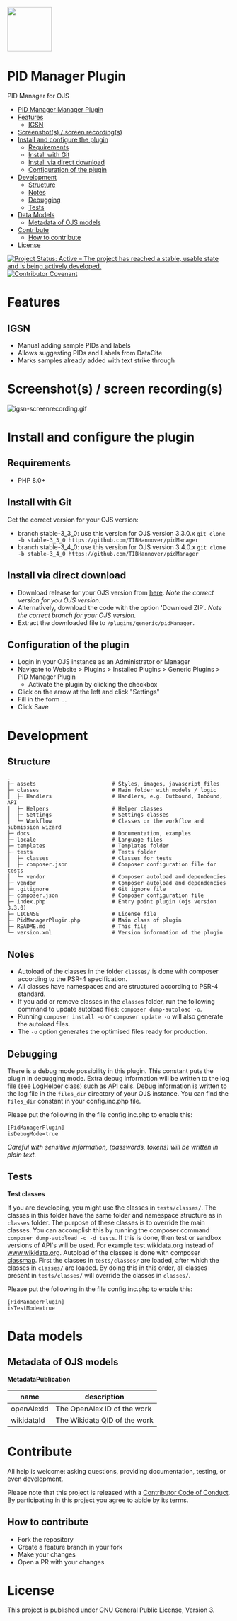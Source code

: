 [<img src="assets/images/komet_logo_full_bg_white.png" height="100"/>](https://projects.tib.eu/komet/en/)

# PID Manager Plugin

PID Manager for OJS

- [PID Manager Manager Plugin](#pid-manager-plugin)
- [Features](#features)
    - [IGSN](#igsn)
- [Screenshot(s) / screen recording(s)](#screenshots--screen-recordings)
- [Install and configure the plugin](#install-and-configure-the-plugin)
    - [Requirements](#requirements)
    - [Install with Git](#install-with-git)
    - [Install via direct download](#install-via-direct-download)
    - [Configuration of the plugin](#configuration-of-the-plugin)
- [Development](#development)
    - [Structure](#structure)
    - [Notes](#notes)
    - [Debugging](#debugging)
    - [Tests](#tests)
- [Data Models](#data-models)
    - [Metadata of OJS models](#metadata-of-ojs-models)
- [Contribute](#contribute)
    - [How to contribute](#how-to-contribute)
- [License](#license)

[![Project Status: Active – The project has reached a stable, usable state and is being actively developed.](https://www.repostatus.org/badges/latest/active.svg)](https://www.repostatus.org/#active)
[![Contributor Covenant](https://img.shields.io/badge/Contributor%20Covenant-2.1-4baaaa.svg)](code_of_conduct.md)

# Features

## IGSN

- Manual adding sample PIDs and labels
- Allows suggesting PIDs and Labels from DataCite
- Marks samples already added with text strike through

# Screenshot(s) / screen recording(s)

![igsn-screenrecording.gif](.project/screenrecordings/igsn-screenrecording.gif)

# Install and configure the plugin

## Requirements

- PHP 8.0+

## Install with Git

Get the correct version for your OJS version:

- branch stable-3_3_0: use this version for OJS version 3.3.0.x
  `git clone -b stable-3_3_0 https://github.com/TIBHannover/pidManager`
- branch stable-3_4_0: use this version for OJS version 3.4.0.x
  `git clone -b stable-3_4_0 https://github.com/TIBHannover/pidManager`

## Install via direct download

- Download release for your OJS version from [here](https://github.com/TIBHannover/pidManager/releases).
  _Note the correct version for you OJS version._
- Alternatively, download the code with the option 'Download ZIP'.
  _Note the correct branch for your OJS version._
- Extract the downloaded file to `/plugins/generic/pidManager`.

## Configuration of the plugin

- Login in your OJS instance as an Administrator or Manager
- Navigate to Website > Plugins > Installed Plugins > Generic Plugins > PID Manager Plugin
    - Activate the plugin by clicking the checkbox
- Click on the arrow at the left and click "Settings"
- Fill in the form ...
- Click Save

# Development

## Structure

    .
    ├─ assets                        # Styles, images, javascript files
    ├─ classes                       # Main folder with models / logic
    │  ├─ Handlers                   # Handlers, e.g. Outbound, Inbound, API
    │  ├─ Helpers                    # Helper classes
    │  ├─ Settings                   # Settings classes
    │  └─ Workflow                   # Classes or the workflow and submission wizard
    ├─ docs                          # Documentation, examples
    ├─ locale                        # Language files
    ├─ templates                     # Templates folder
    ├─ tests                         # Tests folder
    │  ├─ classes                    # Classes for tests
    │  ├─ composer.json              # Composer configuration file for tests
    │  └─ vendor                     # Composer autoload and dependencies
    ├─ vendor                        # Composer autoload and dependencies
    ├─ .gitignore                    # Git ignore file
    ├─ composer.json                 # Composer configuration file
    ├─ index.php                     # Entry point plugin (ojs version 3.3.0)
    ├─ LICENSE                       # License file
    ├─ PidManagerPlugin.php          # Main class of plugin
    ├─ README.md                     # This file
    └─ version.xml                   # Version information of the plugin

## Notes

- Autoload of the classes in the folder `classes/` is done with composer according
  to the PSR-4 specification.
- All classes have namespaces and are structured according to PSR-4 standard.
- If you add or remove classes in the `classes` folder, run the following
  command to update autoload files: `composer dump-autoload -o`.
- Running `composer install -o` or `composer update -o` will also generate the autoload files.
- The `-o` option generates the optimised files ready for production.

## Debugging

There is a debug mode possibility in this plugin. This constant puts the plugin in debugging mode.
Extra debug information will be written to the log file (see LogHelper class)
such as API calls.
Debug information is written to the log file in the `files_dir` directory of your OJS instance.
You can find the `files_dir` constant in your config.inc.php file.

Please put the following in the file config.inc.php to enable this:
```
[PidManagerPlugin]
isDebugMode=true
```

_Careful with sensitive information, (passwords, tokens) will be written in plain text._

## Tests

**Test classes**

If you are developing, you might use the classes in `tests/classes/`.
The classes in this folder have the same folder and namespace structure as in `classes` folder.
The purpose of these classes is to override the main classes.
You can accomplish this by running the composer command `composer dump-autoload -o -d tests`.
If this is done, then test or sandbox versions of API's will be used.
For example test.wikidata.org instead of www.wikidata.org.
Autoload of the classes is done with composer [classmap](https://getcomposer.org/doc/04-schema.md#classmap).
First the classes in `tests/classes/` are loaded, after which the classes in `classes/` are loaded.
By doing this in this order, all classes present in `tests/classes/` will override the classes in `classes/`.

Please put the following in the file config.inc.php to enable this:
```
[PidManagerPlugin]
isTestMode=true
```

# Data models

## Metadata of OJS models

**MetadataPublication**

| name            | description                            |
|-----------------|----------------------------------------|
| openAlexId      | The OpenAlex ID of the work            |
| wikidataId      | The Wikidata QID of the work           |

# Contribute

All help is welcome: asking questions, providing documentation, testing, or even development.

Please note that this project is released with a [Contributor Code of Conduct](code_of_conduct.md).
By participating in this project you agree to abide by its terms.

## How to contribute

- Fork the repository
- Create a feature branch in your fork
- Make your changes
- Open a PR with your changes

# License

This project is published under GNU General Public License, Version 3.
